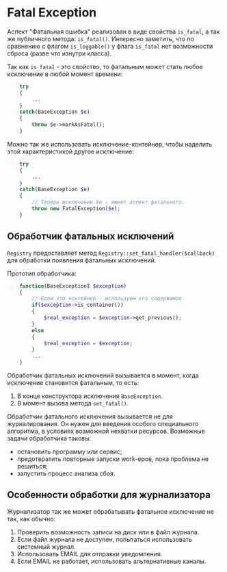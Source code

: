# Fatal Exception

Аспект "Фатальная ошибка" реализован в виде свойства `is_fatal`, а так же публичного метода: `is_fatal()`. Интересно заметить, что по сравнению с флагом `is_loggable()` у флага `is_fatal` нет возможности сброса (разве что изнутри класса).

Так как `is_fatal` - это свойство, то фатальным может стать любое исключение в любой момент времени:

```php
    try
    {
        ...
    }
    catch(BaseException $e)
    {
        throw $e->markAsFatal();
    }
```

Можно так же использовать исключение-контейнер, чтобы наделить этой характеристикой другое исключение:

```php
    try
    {
        ...
    }
    catch(BaseException $e)
    {
        // Теперь исключение $e - имеет аспект фатального.
        throw new FatalException($e);
    }
```

## Обработчик фатальных исключений

`Registry` предоставляет метод `Registry::set_fatal_handler($callback)` для обработки появления фатальных исключений.

Прототип обработчика:

```php
    function(BaseExceptionI $exception)
    {
        // Если это контейнер - используем его содержимое
        if($exception->is_container())
        {
            $real_exception = $exception->get_previous();
        }
        else
        {
            $real_exception = $exception;
        }
        ...
    }
```

Обработчик фатальных исключений вызывается в момент, когда исключение становится фатальным, то есть:

1. В конце конструктора исключения `BaseException`.
2. В момент вызова метода `set_fatal()`.

Обработчик фатального исключения вызывается не для журналирования. Он нужен для введения особого специального алгоритма, в условиях возможной нехватки ресурсов. Возможные задачи обработчика таковы:

- остановить программу или сервис;
- предотвратить повторные запуски work-еров, пока проблема не решиться;
- запустить процесс анализа сбоя.

## Особенности обработки для журнализатора

Журнализатор так же может обрабатывать фатальное исключение не так, как обычно:

1. Проверить возможность записи на диск или в файл журнала.
2. Если файл журнала не доступен, попытаться использовать системный журнал.
3. Использовать EMAIL для отправки уведомления.
4. Если EMAIL не работает, использовать альтернативные каналы.
